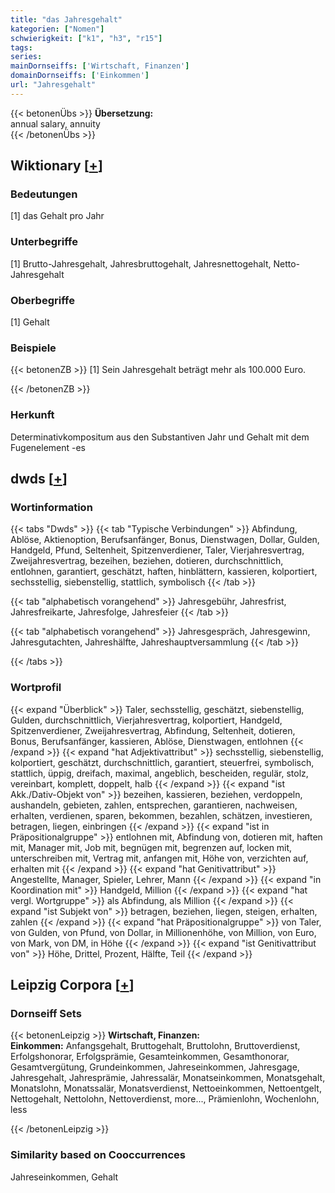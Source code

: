 ```yaml
---
title: "das Jahresgehalt"
kategorien: ["Nomen"]
schwierigkeit: ["k1", "h3", "r15"]
tags:
series:
mainDornseiffs: ['Wirtschaft, Finanzen']
domainDornseiffs: ['Einkommen']
url: "Jahresgehalt"
---
```


{{< betonenÜbs >}}
**Übersetzung:**  
annual salary, annuity  
{{< /betonenÜbs >}}

## Wiktionary [[+](https://de.wiktionary.org/wiki/Jahresgehalt)]

### Bedeutungen
[1] das Gehalt pro Jahr  

### Unterbegriffe
[1] Brutto-Jahresgehalt, Jahresbruttogehalt, Jahresnettogehalt, Netto-Jahresgehalt  

### Oberbegriffe
[1] Gehalt  

### Beispiele
{{< betonenZB >}}
[1] Sein Jahresgehalt beträgt mehr als 100.000 Euro.  

{{< /betonenZB >}}
### Herkunft
Determinativkompositum aus den Substantiven Jahr und Gehalt mit dem Fugenelement -es  



## dwds [[+](https://www.dwds.de/wb/Jahresgehalt)]

### Wortinformation
{{< tabs "Dwds" >}}
{{< tab "Typische Verbindungen" >}}
Abfindung, Ablöse, Aktienoption, Berufsanfänger, Bonus, Dienstwagen, Dollar, Gulden, Handgeld, Pfund, Seltenheit, Spitzenverdiener, Taler, Vierjahresvertrag, Zweijahresvertrag, bezeihen, beziehen, dotieren, durchschnittlich, entlohnen, garantiert, geschätzt, haften, hinblättern, kassieren, kolportiert, sechsstellig, siebenstellig, stattlich, symbolisch
{{< /tab >}}

{{< tab "alphabetisch vorangehend" >}}
Jahresgebühr, Jahresfrist, Jahresfreikarte, Jahresfolge, Jahresfeier
{{< /tab >}}

{{< tab "alphabetisch vorangehend" >}}
Jahresgespräch, Jahresgewinn, Jahresgutachten, Jahreshälfte, Jahreshauptversammlung
{{< /tab >}}

{{< /tabs >}}

### Wortprofil
{{< expand "Überblick" >}} Taler, sechsstellig, geschätzt, siebenstellig, Gulden, durchschnittlich, Vierjahresvertrag, kolportiert, Handgeld, Spitzenverdiener, Zweijahresvertrag, Abfindung, Seltenheit, dotieren, Bonus, Berufsanfänger, kassieren, Ablöse, Dienstwagen, entlohnen {{< /expand >}}
{{< expand "hat Adjektivattribut" >}} sechsstellig, siebenstellig, kolportiert, geschätzt, durchschnittlich, garantiert, steuerfrei, symbolisch, stattlich, üppig, dreifach, maximal, angeblich, bescheiden, regulär, stolz, vereinbart, komplett, doppelt, halb {{< /expand >}}
{{< expand "ist Akk./Dativ-Objekt von" >}} bezeihen, kassieren, beziehen, verdoppeln, aushandeln, gebieten, zahlen, entsprechen, garantieren, nachweisen, erhalten, verdienen, sparen, bekommen, bezahlen, schätzen, investieren, betragen, liegen, einbringen {{< /expand >}}
{{< expand "ist in Präpositionalgruppe" >}} entlohnen mit, Abfindung von, dotieren mit, haften mit, Manager mit, Job mit, begnügen mit, begrenzen auf, locken mit, unterschreiben mit, Vertrag mit, anfangen mit, Höhe von, verzichten auf, erhalten mit {{< /expand >}}
{{< expand "hat Genitivattribut" >}} Angestellte, Manager, Spieler, Lehrer, Mann {{< /expand >}}
{{< expand "in Koordination mit" >}} Handgeld, Million {{< /expand >}}
{{< expand "hat vergl. Wortgruppe" >}} als Abfindung, als Million {{< /expand >}}
{{< expand "ist Subjekt von" >}} betragen, beziehen, liegen, steigen, erhalten, zahlen {{< /expand >}}
{{< expand "hat Präpositionalgruppe" >}} von Taler, von Gulden, von Pfund, von Dollar, in Millionenhöhe, von Million, von Euro, von Mark, von DM, in Höhe {{< /expand >}}
{{< expand "ist Genitivattribut von" >}} Höhe, Drittel, Prozent, Hälfte, Teil {{< /expand >}}

## Leipzig Corpora [[+](https://corpora.uni-leipzig.de/en/res?word=Jahresgehalt&corpusId=deu_newscrawl-public_2018)]

### Dornseiff Sets
{{< betonenLeipzig >}}
**Wirtschaft, Finanzen:**  
**Einkommen:** Anfangsgehalt, Bruttogehalt, Bruttolohn, Bruttoverdienst, Erfolgshonorar, Erfolgsprämie, Gesamteinkommen, Gesamthonorar, Gesamtvergütung, Grundeinkommen, Jahreseinkommen, Jahresgage, Jahresgehalt, Jahresprämie, Jahressalär, Monatseinkommen, Monatsgehalt, Monatslohn, Monatssalär, Monatsverdienst, Nettoeinkommen, Nettoentgelt, Nettogehalt, Nettolohn, Nettoverdienst, more..., Prämienlohn, Wochenlohn, less  

{{< /betonenLeipzig >}}

### Similarity based on Cooccurrences
Jahreseinkommen, Gehalt


